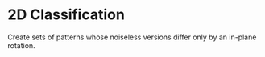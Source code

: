 # 2D Classification

Create sets of patterns whose noiseless versions
differ only by an in-plane rotation.
